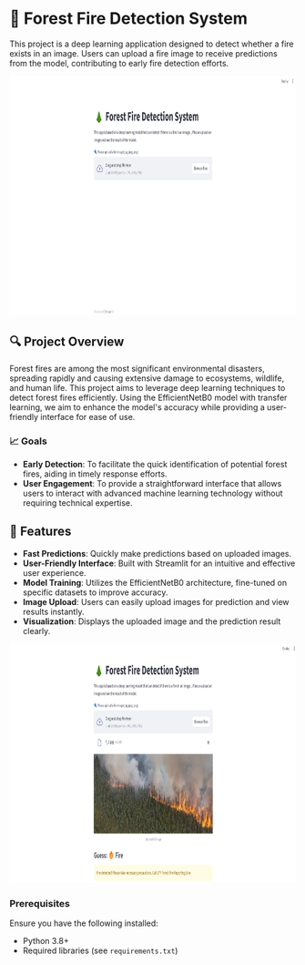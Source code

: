 # 🌲 Forest Fire Detection System

This project is a deep learning application designed to detect whether a fire exists in an image. Users can upload a fire image to receive predictions from the model, contributing to early fire detection efforts.

<img src="images/Project-1.png" alt="ForestFire" width="800" height="420">  <!-- Add an image relevant to your project -->

## 🔍 Project Overview

Forest fires are among the most significant environmental disasters, spreading rapidly and causing extensive damage to ecosystems, wildlife, and human life. This project aims to leverage deep learning techniques to detect forest fires efficiently. Using the EfficientNetB0 model with transfer learning, we aim to enhance the model's accuracy while providing a user-friendly interface for ease of use.

### 📈 Goals

- **Early Detection**: To facilitate the quick identification of potential forest fires, aiding in timely response efforts.
- **User Engagement**: To provide a straightforward interface that allows users to interact with advanced machine learning technology without requiring technical expertise.

## 🚀 Features

- **Fast Predictions**: Quickly make predictions based on uploaded images.
- **User-Friendly Interface**: Built with Streamlit for an intuitive and effective user experience.
- **Model Training**: Utilizes the EfficientNetB0 architecture, fine-tuned on specific datasets to improve accuracy.
- **Image Upload**: Users can easily upload images for prediction and view results instantly.
- **Visualization**: Displays the uploaded image and the prediction result clearly.

<img src="images/Project-2.png" alt="ForestFire" width="800" height="420">  <!-- Add an image relevant to your project -->

### Prerequisites

Ensure you have the following installed:

- Python 3.8+
- Required libraries (see `requirements.txt`)
